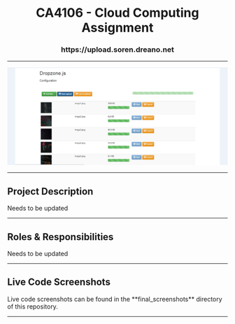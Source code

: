 <h1> <div align="center"> CA4106 - Cloud Computing Assignment </div> </h1>
<h3> <div align="center"> https://upload.soren.dreano.net </div> </h3>

<hr>
<div align="center"> <img src="final_screenshots/3.PNG"> </div>
<hr>

<h2> Project Description </h2>
Needs to be updated
<hr>

<h2> Roles & Responsibilities </h2>
Needs to be updated
<hr>

<h2> Live Code Screenshots </h2>
Live code screenshots can be found in the **final_screenshots** directory of this repository.
<hr>

